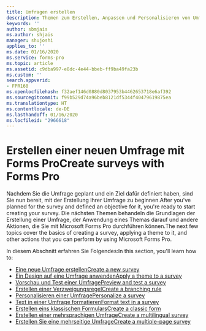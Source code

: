 ```yaml
---
title: Umfragen erstellen
description: Themen zum Erstellen, Anpassen und Personalisieren von Umfragen mit Microsoft Forms Pro
keywords: ''
author: sbmjais
ms.author: shjais
manager: shujoshi
applies_to: ''
ms.date: 01/16/2020
ms.service: forms-pro
ms.topic: article
ms.assetid: c9dba997-e8dc-4e44-bbeb-ff9ba49fa23b
ms.custom: ''
search.appverid:
- FPR160
ms.openlocfilehash: f32aef146d0880d8037953b4462653718e6af392
ms.sourcegitcommit: f99b529d74a96beb8121df5344f40479619875ea
ms.translationtype: HT
ms.contentlocale: de-DE
ms.lasthandoff: 01/16/2020
ms.locfileid: "2966618"
---
```

# <a name="create-surveys-with-forms-pro"></a><span data-ttu-id="89e65-103">Erstellen einer neuen Umfrage mit Forms Pro</span><span class="sxs-lookup"><span data-stu-id="89e65-103">Create surveys with Forms Pro</span></span>

<span data-ttu-id="89e65-104">Nachdem Sie die Umfrage geplant und ein Ziel dafür definiert haben, sind Sie nun bereit, mit der Erstellung Ihrer Umfrage zu beginnen.</span><span class="sxs-lookup"><span data-stu-id="89e65-104">After you've planned for the survey and defined an objective for it, you're ready to start creating your survey.</span></span> <span data-ttu-id="89e65-105">Die nächsten Themen behandeln die Grundlagen der Erstellung einer Umfrage, der Anwendung eines Themas darauf und andere Aktionen, die Sie mit Microsoft Forms Pro durchführen können.</span><span class="sxs-lookup"><span data-stu-id="89e65-105">The next few topics cover the basics of creating a survey, applying a theme to it, and other actions that you can perform by using Microsoft Forms Pro.</span></span>

<span data-ttu-id="89e65-106">In diesem Abschnitt erfahren Sie Folgendes:</span><span class="sxs-lookup"><span data-stu-id="89e65-106">In this section, you'll learn how to:</span></span>

- [<span data-ttu-id="89e65-107">Eine neue Umfrage erstellen</span><span class="sxs-lookup"><span data-stu-id="89e65-107">Create a new survey</span></span>](create-new-survey.md)
- [<span data-ttu-id="89e65-108">Ein Design auf eine Umfrage anwenden</span><span class="sxs-lookup"><span data-stu-id="89e65-108">Apply a theme to a survey</span></span>](apply-theme.md)  
- [<span data-ttu-id="89e65-109">Vorschau und Test einer Umfrage</span><span class="sxs-lookup"><span data-stu-id="89e65-109">Preview and test a survey</span></span>](preview-test-survey.md)
- [<span data-ttu-id="89e65-110">Erstellen einer Verzweigungsregel</span><span class="sxs-lookup"><span data-stu-id="89e65-110">Create a branching rule</span></span>](create-branching-rule.md)
- [<span data-ttu-id="89e65-111">Personalisieren einer Umfrage</span><span class="sxs-lookup"><span data-stu-id="89e65-111">Personalize a survey</span></span>](personalize-survey.md)
- [<span data-ttu-id="89e65-112">Text in einer Umfrage formatieren</span><span class="sxs-lookup"><span data-stu-id="89e65-112">Format text in a survey</span></span>](survey-text-format.md)
- [<span data-ttu-id="89e65-113">Erstellen eins klassischen Formulars</span><span class="sxs-lookup"><span data-stu-id="89e65-113">Create a classic form</span></span>](create-classic-form.md)
- [<span data-ttu-id="89e65-114">Erstellen einer mehrsprachigen Umfrage</span><span class="sxs-lookup"><span data-stu-id="89e65-114">Create a multilingual survey</span></span>](create-multilingual-survey.md)
- [<span data-ttu-id="89e65-115">Erstellen Sie eine mehrseitige Umfrage</span><span class="sxs-lookup"><span data-stu-id="89e65-115">Create a multiple-page survey</span></span>](create-multipage-survey.md)



